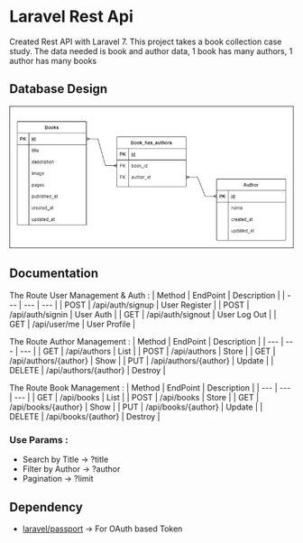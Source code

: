# Laravel Rest Api
Created Rest API with Laravel 7. 
This project takes a book collection case study. 
The data needed is book and author data, 1 book has many authors, 1 author has many books

## Database Design
<div align='center'>

![typescript-rest-api](https://raw.githubusercontent.com/ssembara/laravel-rest-api/2-readme/Book%20ERD.jpg)

</div>

## Documentation
The Route User Management & Auth : 
| Method | EndPoint | Description |
| --- | --- | --- |
| POST | /api/auth/signup | User Register |
| POST | /api/auth/signin | User Auth |
| GET  | /api/auth/signout | User Log Out |
| GET  | /api/user/me     | User Profile |

The Route Author Management : 
| Method | EndPoint | Description |
| --- | --- | --- |
| GET | /api/authors | List |
| POST | /api/authors | Store |
| GET  | /api/authors/{author} | Show |
| PUT  | /api/authors/{author}     | Update |
| DELETE  | /api/authors/{author}     | Destroy |

The Route Book Management : 
| Method | EndPoint | Description |
| --- | --- | --- |
| GET | /api/books | List |
| POST | /api/books | Store |
| GET  | /api/books/{author} | Show |
| PUT  | /api/books/{author}     | Update |
| DELETE  | /api/books/{author}     | Destroy |

### Use Params :
* Search by Title &#8594; ?title
* Filter by Author &#8594; ?author
* Pagination &#8594; ?limit 

## Dependency
* [laravel/passport](https://laravel.com/docs/7.x/passport) &#8594; For OAuth based Token